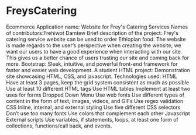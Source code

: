 # FreysCatering
Ecommerce
Application name: Website for Frey's Catering Services
Names of contributors:Frehiwot Damtew
Brief description of the project: Frey's catering service website can be used to order Ethiopian food. The website is made regards to the user’s perspective when creating the website, we want our users to have a good experience when interacting with our site. This gives us a better chance of users trusting our site and coming back for more.
Bootstrap:  Sleek, intuitive, and powerful front-end framework for faster and easier web development.
A student HTML project: Demonstration site showcasing HTML, CSS, and javascript.
Technologies used: 
HTML
Have at least 3 pages, keep the grid system consistent as much as possible
Use at least 10 different HTML tags
Use HTML tables
Implement at least two uses for forms
Dropped Down Menu 
Use web fonts
Use different types of content in the form of text, images, videos, and GIFs
Use regex validation
CSS
Inline, internal, and external styling
Use five different CSS selectors
Don’t use too many fonts
Use colors that complement each other
Javascript
External scripts
Use variables, if statements, loops, at least one form of collections, functions/call back, and events.

